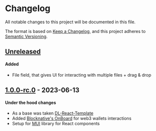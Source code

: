# Changelog
All notable changes to this project will be documented in this file.

The format is based on [Keep a Changelog](https://keepachangelog.com/en/1.0.0/),
and this project adheres to [Semantic Versioning](https://semver.org/spec/v2.0.0.html).

## [Unreleased]

#### Added
- File field, that gives UI for interacting with multiple files + drag & drop 

## [1.0.0-rc.0] - 2023-06-13

#### Under the hood changes
- As a base was taken [DL-React-Template](https://gitlab.com/distributed_lab/frontend/react-template)
- Added [Blocknative's OnBoard](https://docs.blocknative.com/onboard) for web3 wallets interactions
- Setup for [MUI](https://mui.com/material-ui/getting-started/overview/) library for React components


[Unreleased]: https://github.com/SegmentationFaultEnjoyer/react-mui-template/compare/1.0.0-rc.0...main
[1.0.0-rc.0]: https://github.com/SegmentationFaultEnjoyer/react-mui-template/tags/1.0.0-rc.0
